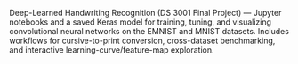 Deep-Learned Handwriting Recognition (DS 3001 Final Project) — Jupyter notebooks and a saved Keras model for training, tuning, and visualizing convolutional neural networks on the EMNIST and MNIST datasets. Includes workflows for cursive-to-print conversion, cross-dataset benchmarking, and interactive learning-curve/feature-map exploration. 
